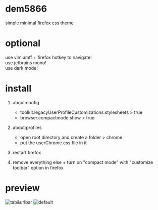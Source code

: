 # dem5866
simple minimal firefox css theme 

# optional
use vimiumff + firefox hotkey to navigate!<br>
use jetbrains mono!<br>
use dark mode!<br>

# install

1. about:config
   - toolkit.legacyUserProfileCustomizations.stylesheets > true
   - browser.compactmode.show > true

2. about:profiles
   - open root directory and create a folder > chrome
   - put the userChrome.css file in it
  
3. restart firefox

4. remove everything else + turn on "compact mode" with "customize toolbar" option in firefox



# preview
![tab&urlbar](https://github.com/user-attachments/assets/2ab83628-e0a6-4b1a-a91f-ed02ca7c8c99)
![default](https://github.com/user-attachments/assets/1a8224f4-9731-4bf2-adc5-0c184dbbcd90)
